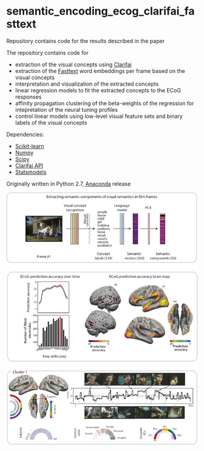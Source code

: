 # semantic_encoding_ecog_clarifai_fasttext
Repository contains code for the results described in the paper


The repository contains code for

- extraction of the visual concepts using [Clarifai](https://www.clarifai.com/)
- extraction of the [Fasttext](https://fasttext.cc/) word embeddings per frame based on the visual concepts
- interpretation and visualization of the extracted concepts
- linear regression models to fit the extracted concepts to the ECoG responses
- affinity propagation clustering of the beta-weights of the regression for intepretation of the neural tuning profiles
- control linear models using low-level visual feature sets and binary labels of the visual concepts 

Dependencies:
- [Scikit-learn](https://scikit-learn.org/)
- [Numpy](https://numpy.org/)
- [Scipy](https://www.scipy.org/)
- [Clarifai API](https://github.com/Clarifai/clarifai-python)
- [Statsmodels](https://www.statsmodels.org/)

Originally written in Python 2.7, [Anaconda](https://www.anaconda.com/) release

![Alt text](/git_front.png?raw=true "Main results")
